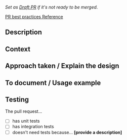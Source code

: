 _Set as [Draft PR](https://github.blog/2019-02-14-introducing-draft-pull-requests/) if it's not ready to be merged_.  

[PR best practices Reference](https://blog.codeminer42.com/on-writing-a-great-pull-request-37c60ce6f31d/)

## Description

<!--
- Must be clear and concise (2-3 lines).
  - Don't make reviewers think. The description should explain what has been implemented or what it's used for. If a pull request is not descriptive, people will be lazy or not willing to spend much time on it.
  - Be explicit with the names (don't abbreviate and don't use acronyms that can lead to misleading understanding).
  - If you consider it appropriate, include the steps to try the new features.
-->

## Context

<!--
- What problem is trying to solve this pull request?
- What are the reasons or business goals of this implementation?
- Can I provide visual resources or links to understand better the situation?
-->

## Approach taken / Explain the design

<!--
- Explain what the code does.
- If it's a complex solution, try to provide a sketch.
-->

## To document / Usage example

<!--
- How this is used?
- If possible, provide a snippet of code with a usage example.
-->

## Testing

The pull request...

- [ ] has unit tests
- [ ] has integration tests
- [ ] doesn't need tests because... **[provide a description]**

